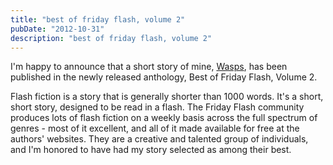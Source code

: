 ```yaml
---
title: "best of friday flash, volume 2"
pubDate: "2012-10-31"
description: "best of friday flash, volume 2"
---
```


I'm happy to announce that a short story of mine, [Wasps](/blog/2010/10/22/wasps), has been published in the newly released anthology, Best of Friday Flash, Volume 2.

Flash fiction is a story that is generally shorter than 1000 words. It's a short, short story, designed to be read in a flash. The Friday Flash community produces lots of flash fiction on a weekly basis across the full spectrum of genres - most of it excellent, and all of it made available for free at the authors' websites. They are a creative and talented group of individuals, and I'm honored to have had my story selected as among their best.
